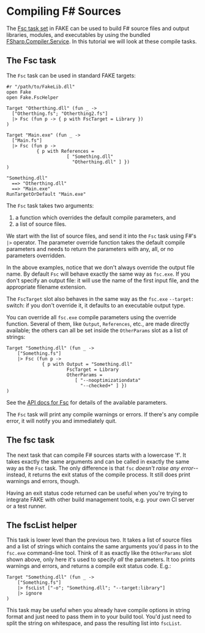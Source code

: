 # Compiling F# Sources

The [Fsc task set](apidocs/fake-fschelper.html) in FAKE can be used to build F# source files and output libraries, modules,
and executables by using the bundled
[FSharp.Compiler.Service](https://github.com/fsharp/FSharp.Compiler.Service). 
In this tutorial we will look at these compile tasks.

## The Fsc task

The `Fsc` task can be used in standard FAKE targets:

    #r "/path/to/FakeLib.dll"
    open Fake
    open Fake.FscHelper

    Target "Otherthing.dll" (fun _ ->
      ["Otherthing.fs"; "Otherthing2.fs"]
      |> Fsc (fun p -> { p with FscTarget = Library })
	)

    Target "Main.exe" (fun _ ->
      ["Main.fs"]
      |> Fsc (fun p ->
               { p with References =
                          [ "Something.dll"
                            "Otherthing.dll" ] })
    )

    "Something.dll"
      ==> "Otherthing.dll"
      ==> "Main.exe"
    RunTargetOrDefault "Main.exe"

The `Fsc` task takes two arguments: 

  1. a function which overrides the default compile parameters, and 
  2. a list of source files.

We start with the list of source files, and send it into the `Fsc` task using F#'s
`|>` operator. The parameter override function takes the default compile parameters and 
needs to return the parameters with any, all, or no parameters overridden.

In the above examples, notice that we don't always override the output
file name. By default `Fsc` will behave exactly the same way as
`fsc.exe`. If you don't specify an output file: it will use the name of
the first input file, and the appropriate filename extension.

The `FscTarget` slot also behaves in the same way as the `fsc.exe`
`--target:` switch: if you don't override it, it defaults to an
executable output type.

You can override all `fsc.exe` compile parameters using the override
function. Several of them, like `Output`, `References`, etc., are made
directly available; the others can all be set inside the `OtherParams`
slot as a list of strings:

    Target "Something.dll" (fun _ ->    
        ["Something.fs"]
        |> Fsc (fun p ->
                 { p with Output = "Something.dll"
                          FscTarget = Library
                          OtherParams =
                             [ "--nooptimizationdata"
                               "--checked+" ] })
	)

See the [API docs for Fsc](apidocs/fake-fschelper.html) for details of
the available parameters.

The `Fsc` task will print any compile warnings or errors. If there's any
compile error, it will notify you and immediately quit.

## The fsc task

The next task that can compile F# sources starts with a lowercase 'f'.
It takes exactly the same arguments and can be called in exactly the
same way as the `Fsc` task. The only difference is that `fsc` _doesn't
raise any error_--instead, it returns the exit status of the compile
process. It still does print warnings and errors, though.

Having an exit status code returned can be useful when you're trying to
integrate FAKE with other build management tools, e.g. your own CI
server or a test runner.

## The fscList helper

This task is lower level than the previous two. It takes a list of
source files and a list of strings which contains the same arguments
you'd pass in to the `fsc.exe` command-line tool. Think of it as exactly
like the `OtherParams` slot shown above, only here it's used to specify
_all_ the parameters. It too prints warnings and errors, and returns a
compile exit status code. E.g.:

    Target "Something.dll" (fun _ ->
        ["Something.fs"]
        |> fscList ["-o"; "Something.dll"; "--target:library"]
        |> ignore
	)

This task may be useful when you already have compile options in string
format and just need to pass them in to your build tool. You'd just need
to split the string on whitespace, and pass the resulting list into
`fscList`.

